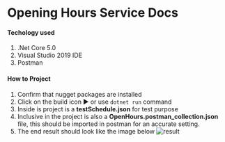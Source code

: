 ﻿# Opening Hours Service Docs

#### Techology used
1. .Net Core 5.0
2. Visual Studio 2019 IDE
3. Postman

#### How to Project
1. Confirm that nugget packages are installed
2. Click on the build icon ▶ or use `dotnet run` command
3. Inside is project is a **testSchedule.json** for test purpose
4. Inclusive in the project is also a **OpenHours.postman_collection.json**
file, this should be imported in postman for an accurate setting.
5. The end result should look like the image below
![result](https://res.cloudinary.com/bookstand/image/upload/v1622706740/result_s0fy6a.png)

